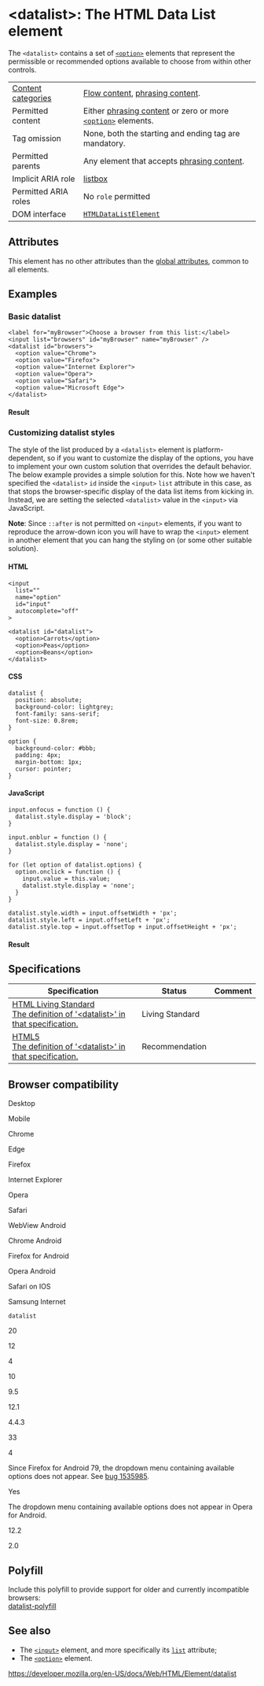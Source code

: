 &lt;datalist&gt;: The HTML Data List element
============================================

The `<datalist>` contains a set of [`<option>`](option) elements that represent the permissible or recommended options available to choose from within other controls.

<table><tbody><tr class="odd"><td><a href="https://developer.mozilla.org/en-US/docs/Web/Guide/HTML/Content_categories">Content categories</a></td><td><a href="https://developer.mozilla.org/en-US/docs/Web/Guide/HTML/Content_categories#flow_content">Flow content</a>, <a href="https://developer.mozilla.org/en-US/docs/Web/Guide/HTML/Content_categories#phrasing_content">phrasing content</a>.</td></tr><tr class="even"><td>Permitted content</td><td>Either <a href="https://developer.mozilla.org/en-US/docs/Web/Guide/HTML/Content_categories#phrasing_content">phrasing content</a> or zero or more <a href="option"><code>&lt;option&gt;</code></a> elements.</td></tr><tr class="odd"><td>Tag omission</td><td>None, both the starting and ending tag are mandatory.</td></tr><tr class="even"><td>Permitted parents</td><td>Any element that accepts <a href="https://developer.mozilla.org/en-US/docs/Web/Guide/HTML/Content_categories#phrasing_content">phrasing content</a>.</td></tr><tr class="odd"><td>Implicit ARIA role</td><td><a href="https://developer.mozilla.org/en-US/docs/Web/Accessibility/ARIA/Roles/listbox_role">listbox</a></td></tr><tr class="even"><td>Permitted ARIA roles</td><td>No <code>role</code> permitted</td></tr><tr class="odd"><td>DOM interface</td><td><a href="https://developer.mozilla.org/en-US/docs/Web/API/HTMLDataListElement"><code>HTMLDataListElement</code></a></td></tr></tbody></table>

Attributes
----------

This element has no other attributes than the [global attributes](../global_attributes), common to all elements.

Examples
--------

### Basic datalist

    <label for="myBrowser">Choose a browser from this list:</label>
    <input list="browsers" id="myBrowser" name="myBrowser" />
    <datalist id="browsers">
      <option value="Chrome">
      <option value="Firefox">
      <option value="Internet Explorer">
      <option value="Opera">
      <option value="Safari">
      <option value="Microsoft Edge">
    </datalist>

#### Result

### Customizing datalist styles

The style of the list produced by a `<datalist>` element is platform-dependent, so if you want to customize the display of the options, you have to implement your own custom solution that overrides the default behavior. The below example provides a simple solution for this. Note how we haven't specified the `<datalist>` `id` inside the `<input>` `list` attribute in this case, as that stops the browser-specific display of the data list items from kicking in. Instead, we are setting the selected `<datalist>` value in the `<input>` via JavaScript.

**Note**: Since `::after` is not permitted on `<input>` elements, if you want to reproduce the arrow-down icon you will have to wrap the `<input>` element in another element that you can hang the styling on (or some other suitable solution).

#### HTML

    <input
      list=""
      name="option"
      id="input"
      autocomplete="off"
    >

    <datalist id="datalist">
      <option>Carrots</option>
      <option>Peas</option>
      <option>Beans</option>
    </datalist>

#### CSS

    datalist {
      position: absolute;
      background-color: lightgrey;
      font-family: sans-serif;
      font-size: 0.8rem;
    }

    option {
      background-color: #bbb;
      padding: 4px;
      margin-bottom: 1px;
      cursor: pointer;
    }

#### JavaScript

    input.onfocus = function () {
      datalist.style.display = 'block';
    }

    input.onblur = function () {
      datalist.style.display = 'none';
    }

    for (let option of datalist.options) {
      option.onclick = function () {
        input.value = this.value;
        datalist.style.display = 'none';
      }
    }

    datalist.style.width = input.offsetWidth + 'px';
    datalist.style.left = input.offsetLeft + 'px';
    datalist.style.top = input.offsetTop + input.offsetHeight + 'px';

#### Result

Specifications
--------------

<table><thead><tr class="header"><th>Specification</th><th>Status</th><th>Comment</th></tr></thead><tbody><tr class="odd"><td><a href="https://html.spec.whatwg.org/multipage/forms.html#the-datalist-element">HTML Living Standard<br />
<span class="small">The definition of '&lt;datalist&gt;' in that specification.</span></a></td><td><span class="spec-living">Living Standard</span></td><td></td></tr><tr class="even"><td><a href="https://www.w3.org/TR/html52/sec-forms.html#the-datalist-element">HTML5<br />
<span class="small">The definition of '&lt;datalist&gt;' in that specification.</span></a></td><td><span class="spec-rec">Recommendation</span></td><td></td></tr></tbody></table>

Browser compatibility
---------------------

Desktop

Mobile

Chrome

Edge

Firefox

Internet Explorer

Opera

Safari

WebView Android

Chrome Android

Firefox for Android

Opera Android

Safari on IOS

Samsung Internet

`datalist`

20

12

4

10

9.5

12.1

4.4.3

33

4

Since Firefox for Android 79, the dropdown menu containing available options does not appear. See [bug 1535985](https://bugzil.la/1535985).

Yes

The dropdown menu containing available options does not appear in Opera for Android.

12.2

2.0

Polyfill
--------

Include this polyfill to provide support for older and currently incompatible browsers:  
[datalist-polyfill](https://github.com/mfranzke/datalist-polyfill)

See also
--------

-   The [`<input>`](input) element, and more specifically its [`list`](input#attr-list) attribute;
-   The [`<option>`](option) element.

<a href="https://developer.mozilla.org/en-US/docs/Web/HTML/Element/datalist" class="_attribution-link">https://developer.mozilla.org/en-US/docs/Web/HTML/Element/datalist</a>
